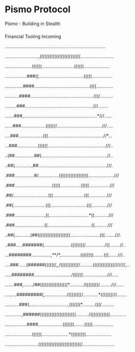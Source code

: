 # Pismo Protocol

Pismo - Building in Stealth

### 

Financial Tooling Incoming

..............................................................................

..........................,(((((((((((((((((((((((((..........................

.....................((((((.........................((((((....................

.................###((...................................(((((................

..............####...........................................((((.............

...........####.................................................(((/..........

.........###*.....................................................*(//........

.......###,.........................................................*///......

......###...................(((((//...................................///.....

....###...................(((...........................................//*...

...###................((((((.............................................///..

..(##...............##(...................................................//..

..##(.............,##.....................................................///.

.###...............#/................((((((((((((((((((....................///

.###.............................(((((................(((((................///

.##/...........................(((........................(((..............///

.##(.........................(((............................(((............///

.###.......................,((...............................*((...........///

.###.......................((..................................((..........///

..##(............(##((((((((((((((((((((.......................(((........///.

..###.....#######(.....................((((((((/.............../((........//..

...########...............,**/*,...............((((((((........(((.......///..

....###......(######((((((/*,,*/(((((((((((/..........(((((((((((((///////,...

.....*########............................./((((((*...................///.....

.......###,......./##(((((((((((((((((*.........../((((((((/.........///......

.........#########(,................./((((((((/............*(((((((///........

...........###(..............................,(((((((*..........(((/..........

.............,######((((((((((((((((((((((........../((((((((((((.............

.................####*...................*(((((((........(((((................

.....................((((((.....................*(((((((((....................

..........................((((((((((((((((((((((((((/.........................
